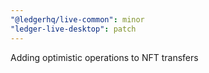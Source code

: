 ```yaml
---
"@ledgerhq/live-common": minor
"ledger-live-desktop": patch
---
```


Adding optimistic operations to NFT transfers
